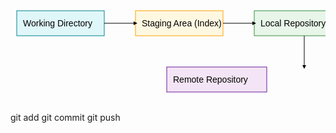 <svg width="600" height="200" xmlns="http://www.w3.org/2000/svg">
  <rect x="10" y="20" width="140" height="40" fill="#E0F7FA" stroke="#00838F"/>
  <text x="20" y="45" font-family="sans-serif" font-size="14">Working Directory</text>

  <rect x="200" y="20" width="140" height="40" fill="#FFF8E1" stroke="#FFA000"/>
  <text x="210" y="45" font-family="sans-serif" font-size="14">Staging Area (Index)</text>

  <rect x="390" y="20" width="160" height="40" fill="#E8F5E9" stroke="#388E3C"/>
  <text x="400" y="45" font-family="sans-serif" font-size="14">Local Repository (HEAD)</text>

  <rect x="250" y="110" width="160" height="40" fill="#F3E5F5" stroke="#6A1B9A"/>
  <text x="260" y="135" font-family="sans-serif" font-size="14">Remote Repository</text>

  <!-- Arrows -->
  <line x1="150" y1="40" x2="200" y2="40" stroke="#000" marker-end="url(#arrow)"/>
  <line x1="340" y1="40" x2="390" y2="40" stroke="#000" marker-end="url(#arrow)"/>
  <line x1="470" y1="60" x2="470" y2="110" stroke="#000" marker-end="url(#arrow)"/>

  <defs>
    <marker id="arrow" viewBox="0 0 10 10" refX="5" refY="5"
            markerWidth="6" markerHeight="6" orient="auto-start-reverse">
      <path d="M0,0 L10,5 L0,10 Z" fill="#000"/>
    </marker>
  </defs>

  <!-- Labels on arrows -->
  <text x="160" y="30" font-family="sans-serif" font-size="12">git add</text>
  <text x="325" y="30" font-family="sans-serif" font-size="12">git commit</text>
  <text x="480" y="85" font-family="sans-serif" font-size="12">git push</text>
</svg>
